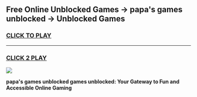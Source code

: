 
## Free Online Unblocked Games → papa's games unblocked → Unblocked Games
<h3>
<a href="https://premium.freeplayer.one?title=papa's_games_unblocked&ref=21F">CLICK TO PLAY</a></h3>
<hr>

<h3>
<a href="https://premium.freeplayer.one?title=papa's_games_unblocked&ref=21F">CLICK 2 PLAY</a>
  
</h3>

<a href="https://premium.freeplayer.one?title=papa's_games_unblocked&ref=21F/"><img src="https://clearcache.store/games.png"></a>


**papa's games unblocked games unblocked: Your Gateway to Fun and Accessible Online Gaming**
